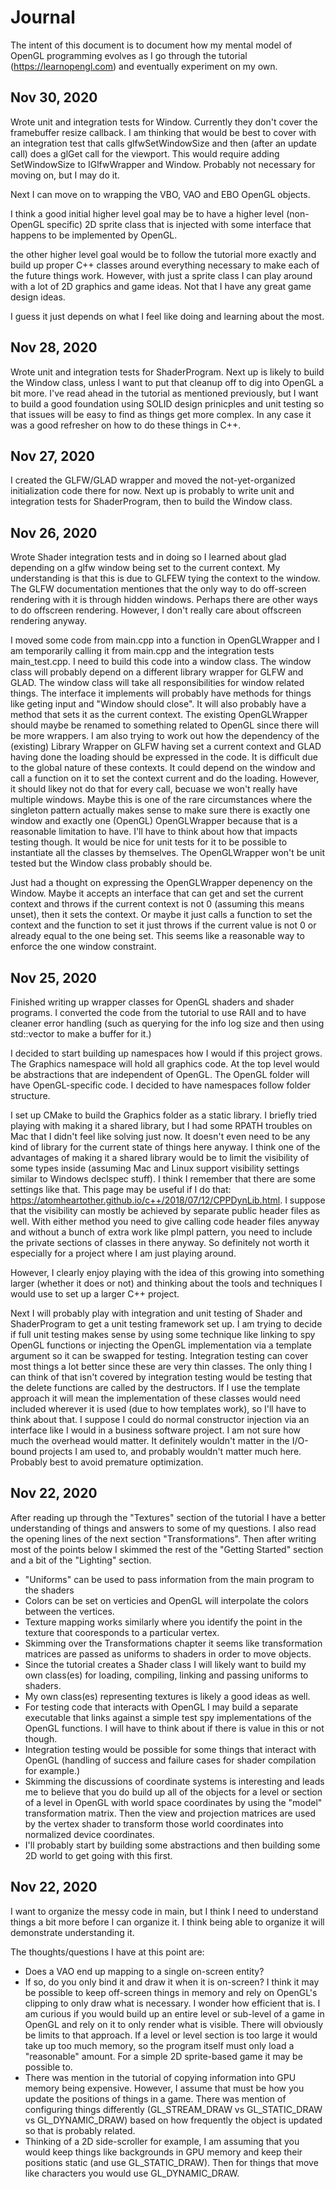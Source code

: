 # Journal
The intent of this document is to document how my mental model of OpenGL programming evolves as I go through the tutorial (https://learnopengl.com) and eventually experiment on my own.

## Nov 30, 2020
Wrote unit and integration tests for Window.  Currently they don't cover the framebuffer resize callback.  I am thinking that would be best to cover with an integration test that calls glfwSetWindowSize and then (after an update call) does a glGet call for the viewport.  This would require adding SetWindowSize to IGlfwWrapper and Window.  Probably not necessary for moving on, but I may do it.

Next I can move on to wrapping the VBO, VAO and EBO OpenGL objects.

I think a good initial higher level goal may be to have a higher level (non-OpenGL specific) 2D sprite class that is injected with some interface that happens to be implemented by OpenGL.

the other higher level goal would be to follow the tutorial more exactly and build up proper C++ classes around everything necessary to make each of the future things work.  However, with just a sprite class I can play around with a lot of 2D graphics and game ideas.  Not that I have any great game design ideas.

I guess it just depends on what I feel like doing and learning about the most.

## Nov 28, 2020
Wrote unit and integration tests for ShaderProgram.  Next up is likely to build the Window class, unless I want to put that cleanup off to dig into OpenGL a bit more.  I've read ahead in the tutorial as mentioned previously, but I want to build a good foundation using SOLID design prinicples and unit testing so that issues will be easy to find as things get more complex.  In any case it was a good refresher on how to do these things in C++.

## Nov 27, 2020
I created the GLFW/GLAD wrapper and moved the not-yet-organized initialization code there for now.  Next up is probably to write unit and integration tests for ShaderProgram, then to build the Window class.

## Nov 26, 2020
Wrote Shader integration tests and in doing so I learned about glad depending on a glfw window being set to the current context.  My understanding is that this is due to GLFEW tying the context to the window.  The GLFW documentation mentiones that the only way to do off-screen rendering with it is through hidden windows.  Perhaps there are other ways to do offscreen rendering.  However, I don't really care about offscreen rendering anyway.

I moved some code from main.cpp into a function in OpenGLWrapper and I am temporarily calling it from main.cpp and the integration tests main_test.cpp.  I need to build this code into a window class.  The window class will probably depend on a different library wrapper for GLFW and GLAD.  The window class will take all responsibilities for window related things.  The interface it implements will probably have methods for things like geting input and "Window should close".  It will also probably have a method that sets it as the current context.  The existing OpenGLWrapper should maybe be renamed to something related to OpenGL since there will be more wrappers.  I am also trying to work out how the dependency of the (existing) Library Wrapper on GLFW having set a current context and GLAD having done the loading should be expressed in the code.  It is difficult due to the global nature of these contexts.  It could depend on the window and call a function on it to set the context current and do the loading.  However, it should likey not do that for every call, becuase we won't really have multiple windows.  Maybe this is one of the rare circumstances where the singleton pattern actually makes sense to make sure there is exactly one window and exactly one (OpenGL) OpenGLWrapper because that is a reasonable limitation to have.  I'll have to think about how that impacts testing though.  It would be nice for unit tests for it to be possible to instantiate all the classes by themselves.  The OpenGLWrapper won't be unit tested but the Window class probably should be.

Just had a thought on expressing the OpenGLWrapper depenency on the Window.  Maybe it accepts an interface that can get and set the current context and throws if the current context is not 0 (assuming this means unset), then it sets the context.  Or maybe it just calls a function to set the context and the function to set it just throws if the current value is not 0 or already equal to the one being set.  This seems like a reasonable way to enforce the one window constraint.

## Nov 25, 2020
Finished writing up wrapper classes for OpenGL shaders and shader programs.  I converted the code from the tutorial to use RAII and to have cleaner error handling (such as querying for the info log size and then using std::vector to make a buffer for it.)

I decided to start building up namespaces how I would if this project grows.  The Graphics namespace will hold all graphics code.  At the top level would be abstractions that are independent of OpenGL.  The OpenGL folder will have OpenGL-specific code.  I decided to have namespaces follow folder structure.

I set up CMake to build the Graphics folder as a static library.  I briefly tried playing with making it a shared library, but I had some RPATH troubles on Mac that I didn't feel like solving just now.  It doesn't even need to be any kind of library for the current state of things here anyway.  I think one of the advantages of making it a shared library would be to limit the visibility of some types inside (assuming Mac and Linux support visibility settings similar to Windows declspec stuff).  I think I remember that there are some settings like that.  This page may be useful if I do that:  https://atomheartother.github.io/c++/2018/07/12/CPPDynLib.html.  I suppose that the visibility can mostly be achieved by separate public header files as well.  With either method you need to give calling code header files anyway and without a bunch of extra work like pImpl pattern, you need to include the private sections of classes in there anyway.  So definitely not worth it especially for a project where I am just playing around.

However, I clearly enjoy playing with the idea of this growing into something larger (whether it does or not) and thinking about the tools and techniques I would use to set up a larger C++ project.

Next I will probably play with integration and unit testing of Shader and ShaderProgram to get a unit testing framework set up.  I am trying to decide if full unit testing makes sense by using some technique like linking to spy OpenGL functions or injecting the OpenGL implementation via a template argument so it can be swapped for testing.  Integration testing can cover most things a lot better since these are very thin classes.  The only thing I can think of that isn't covered by integration testing would be testing that the delete functions are called by the destructors.  If I use the template approach it will mean the implementation of these classes would need included wherever it is used (due to how templates work), so I'll have to think about that.  I suppose I could do normal constructor injection via an interface like I would in a business software project.  I am not sure how much the overhead would matter.  It definitely wouldn't matter in the I/O-bound projects I am used to, and probably wouldn't matter much here.  Probably best to avoid premature optimization.

## Nov 22, 2020
After reading up through the "Textures" section of the tutorial I have a better understanding of things and answers to some of my questions.  I also read the opening lines of the next section "Transformations".  Then after writing most of the points below I skimmed the rest of the "Getting Started" section and a bit of the "Lighting" section.
- "Uniforms" can be used to pass information from the main program to the shaders
- Colors can be set on verticies and OpenGL will interpolate the colors between the vertices.
- Texture mapping works similarly where you identify the point in the texture that cooresponds to a particular vertex.
- Skimming over the Transformations chapter it seems like transformation matrices are passed as uniforms to shaders in order to move objects.
- Since the tutorial creates a Shader class I will likely want to build my own class(es) for loading, compiling, linking and passing uniforms to shaders.
- My own class(es) representing textures is likely a good ideas as well.
- For testing code that interacts with OpenGL I may build a separate executable that links against a simple test spy implementations of the OpenGL functions.  I will have to think about if there is value in this or not though.
- Integration testing would be possible for some things that interact with OpenGL (handling of success and failure cases for shader compilation for example.)
- Skimming the discussions of coordinate systems is interesting and leads me to believe that you do build up all of the objects for a level or section of a level in OpenGL with world space coordinates by using the "model" transformation matrix.  Then the view and projection matrices are used by the vertex shader to transform those world coordinates into normalized device coordinates.
- I'll probably start by building some abstractions and then building some 2D world to get going with this first.

## Nov 22, 2020
I want to organize the messy code in main, but I think I need to understand things a bit more before I can organize it.  I think being able to organize it will demonstrate understanding it.

The thoughts/questions I have at this point are:
- Does a VAO end up mapping to a single on-screen entity?
- If so, do you only bind it and draw it when it is on-screen?  I think it may be possible to keep off-screen things in memory and rely on OpenGL's clipping to only draw what is necessary.  I wonder how efficient that is.  I am curious if you would build up an entire level or sub-level of a game in OpenGL and rely on it to only render what is visible.  There will obviously be limits to that approach.  If a level or level section is too large it would take up too much memory, so the program itself must only load a "reasonable" amount.  For a simple 2D sprite-based game it may be possible to.
- There was mention in the tutorial of copying information into GPU memory being expensive.  However, I assume that must be how you update the positions of things in a game.  There was mention of configuring things differently (GL_STREAM_DRAW vs GL_STATIC_DRAW vs GL_DYNAMIC_DRAW) based on how frequently the object is updated so that is probably related.
- Thinking of a 2D side-scroller for example, I am assuming that you would keep things like backgrounds in GPU memory and keep their positions static (and use GL_STATIC_DRAW).  Then for things that move like characters you would use GL_DYNAMIC_DRAW.